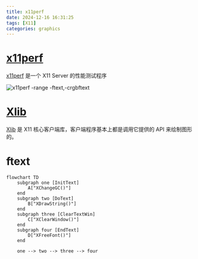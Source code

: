 ```yaml
---
title: x11perf
date: 2024-12-16 16:31:25
tags: [X11]
categories: graphics
---
```


# [x11perf](https://gitlab.freedesktop.org/xorg/test/x11perf)

[x11perf](https://gitlab.freedesktop.org/xorg/test/x11perf) 是一个 X11 Server 的性能测试程序

![x11perf -range -ftext,-crgbftext](/images/x11perf/x11perf.png)

<!--more-->

# [Xlib](https://gitlab.freedesktop.org/xorg/lib/libx11)

[Xlib](https://gitlab.freedesktop.org/xorg/lib/libx11) 是 X11 核心客户端库，客户端程序基本上都是调用它提供的 API 来绘制图形的。

# ftext

```mermaid
flowchart TD
    subgraph one [InitText]
        A["XChangeGC()"]
    end
    subgraph two [DoText]
        B["XDrawString()"]
    end
    subgraph three [ClearTextWin]
        C["XClearWindow()"]
    end
    subgraph four [EndText]
        D["XFreeFont()"]
    end

    one --> two --> three --> four
```
